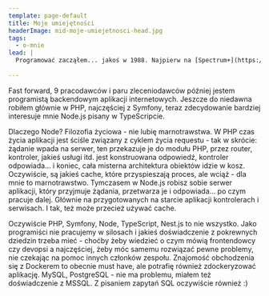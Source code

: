 ```yaml
---
template: page-default
title: Moje umiejętności
headerImage: mid-moje-umiejetnosci-head.jpg
tags:
  - o-mnie
lead: |
  Programować zacząłem... jakoś w 1988. Najpierw na [Spectrum+](https://pl.wikipedia.org/wiki/ZX_Spectrum#ZX_Spectrum+_(1984)) i szkolnych [Elwro 800 Junior](https://pl.wikipedia.org/wiki/Elwro_800_Junior), potem uprosiłem rodziców i kupili mi [Atari 65XE](https://pl.wikipedia.org/wiki/Rodzina_8-bitowych_Atari#Seria_XE). Magnetofonu już mi nie kupili, żebym nie grał w gierki, tylko nauczył się czegoś pożytecznego na tym komputerze. No to się nauczyłem programować w Atari Basic.
  
---
```

Fast forward, 9 pracodawców i paru zleceniodawców później jestem programistą backendowym aplikacji internetowych. Jeszcze do niedawna robiłem głównie w PHP, najczęściej z Symfony, teraz zdecydowanie bardziej interesuje mnie Node.js pisany w TypeScripcie. 

Dlaczego Node? Filozofia życiowa - nie lubię marnotrawstwa. W PHP czas życia aplikacji jest ściśle związany z cyklem życia requestu - tak w skrócie: żądanie wpada na serwer, ten przekazuje je do modułu PHP, przez router, kontroler, jakieś usługi itd. jest konstruowana odpowiedź, kontroler odpowiada... i koniec, cała misterna architektura obiektów idzie w kosz. Oczywiście, są jakieś cache, które przyspieszają proces, ale wciąż - dla mnie to marnotrawstwo. Tymczasem w Node.js robisz sobie serwer aplikacji, który przyjmuje żądania, przetwarza je i odpowiada... po czym pracuje dalej. Głównie na przygotowanych na starcie aplikacji kontrolerach i serwisach. I tak, też może przecież używać cache.

Oczywiście PHP, Symfony, Node, TypeScript, Nest.js to nie wszystko. Jako programiści nie pracujemy w silosach i jakieś doświadczenie z pokrewnych dziedzin trzeba mieć - choćby żeby wiedzieć o czym mówią frontendowcy czy devopsi a najczęściej, żeby móc samemu rozwiązać pewne problemy, nie czekając na pomoc innych członków zespołu. Znajomość obchodzenia się z Dockerem to obecnie must have, ale potrafię również zdockeryzować aplikację. MySQL, PostgreSQL - nie ma problemu, miałem też doświadczenie z MSSQL. Z pisaniem zapytań SQL oczywiście również :)
